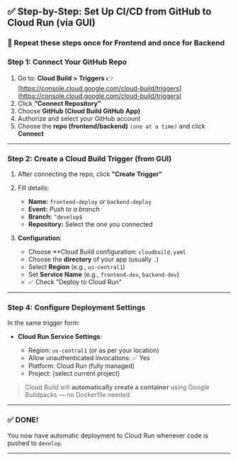 ## ✅ Step-by-Step: Set Up CI/CD from GitHub to Cloud Run (via GUI)

### 🔁 Repeat these steps once for **Frontend** and once for **Backend**

### **Step 1: Connect Your GitHub Repo**

1. Go to: **Cloud Build > Triggers**
   👉 [https://console.cloud.google.com/cloud-build/triggers](https://console.cloud.google.com/cloud-build/triggers)
2. Click **“Connect Repository”**
3. Choose **GitHub (Cloud Build GitHub App)**
4. Authorize and select your GitHub account
5. Choose the **repo (frontend/backend)** `(one at a time)` and click **Connect**

---

### **Step 2: Create a Cloud Build Trigger (from GUI)**

1. After connecting the repo, click **"Create Trigger"**
2. Fill details:

   * **Name:** `frontend-deploy` or `backend-deploy`
   * **Event:** *Push to a branch*
   * **Branch:** `^develop$`
   * **Repository:** Select the one you connected
3. **Configuration**:

   * Choose **Cloud Build configuration: `cloudbuild.yaml`
   * Choose the **directory** of your app (usually `.`)
   * Select **Region** (e.g., `us-central1`)
   * Set **Service Name** (e.g., `frontend-dev`, `backend-dev`)
   * ✅ Check "Deploy to Cloud Run"

---

### **Step 4: Configure Deployment Settings**

In the same trigger form:

* **Cloud Run Service Settings**:

  * Region: `us-central1` (or as per your location)
  * Allow unauthenticated invocations: ✅ Yes
  * Platform: Cloud Run (fully managed)
  * Project: (select current project)

> Cloud Build will **automatically create a container** using Google Buildpacks — no Dockerfile needed.

---

### ✅ DONE!

You now have automatic deployment to Cloud Run whenever code is pushed to `develop`.

---
